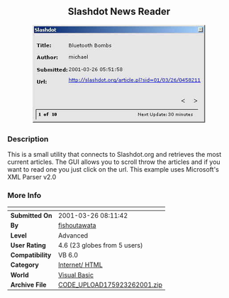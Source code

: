 ﻿<div align="center">

## Slashdot News Reader

<img src="PIC2001326334536767.jpg">
</div>

### Description

This is a small utility that connects to Slashdot.org and retrieves the most current articles. The GUI allows you to scroll throw the articles and if you want to read one you just click on the url. This example uses Microsoft's XML Parser v2.0
 
### More Info
 


<span>             |<span>
---                |---
**Submitted On**   |2001-03-26 08:11:42
**By**             |[fishoutawata](https://github.com/Planet-Source-Code/PSCIndex/blob/master/ByAuthor/fishoutawata.md)
**Level**          |Advanced
**User Rating**    |4.6 (23 globes from 5 users)
**Compatibility**  |VB 6\.0
**Category**       |[Internet/ HTML](https://github.com/Planet-Source-Code/PSCIndex/blob/master/ByCategory/internet-html__1-34.md)
**World**          |[Visual Basic](https://github.com/Planet-Source-Code/PSCIndex/blob/master/ByWorld/visual-basic.md)
**Archive File**   |[CODE\_UPLOAD175923262001\.zip](https://github.com/Planet-Source-Code/fishoutawata-slashdot-news-reader__1-21937/archive/master.zip)








